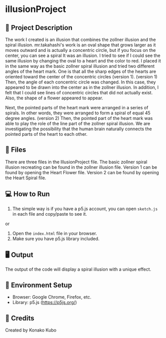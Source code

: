 # illusionProject

## 📜 Project Description
The work I created is an illusion that combines the zollner illusion and the spiral illusion. mr.takahashi's work is an oval shape that grows larger as it moves outward and is actually a concentric circle, but if you focus on the center, you can see a spiral It was an illusion. I tried to see if I could see the same illusion by changing the oval to a heart and the color to red. I placed it in the same way as the basic zollner spiral illusion and tried two different angles of the heart mark. One is that all the sharp edges of the hearts are oriented toward the center of the concentric circles (version 1). (version 1) Then, the angle of each concentric circle was changed. In this case, they appeared to be drawn into the center as in the zollner illusion. In addition, I felt that I could see lines of concentric circles that did not actually exist. Also, the shape of a flower appeared to appear.

Next, the pointed parts of the heart mark were arranged in a series of spirals. In other words, they were arranged to form a spiral of equal 45 degree angles. (version 2) Then, the pointed part of the heart mark was able to play the role of the line part of the zollner spiral illusion. We are investigating the possibility that the human brain naturally connects the pointed parts of the heart to each other.

## 📂 Files
There are three files in the IllusionProject file.
The basic zollner spiral illusion recreating can be found in the zollner illusion file.
Version 1 can be found by opening the Heart Flower file.
Version 2 can be found by opening the Heart Spiral file.

## 💻 How to Run
1. The simple way is if you have a p5.js account, you can open `sketch.js` in each file and copy/paste to see it.

or

1. Open the `index.html` file in your browser.
2. Make sure you have p5.js library included.

## 🖥️ Output
The output of the code will display a spiral illusion with a unique effect.

## 🔧 Environment Setup
- Browser: Google Chrome, Firefox, etc.
- Library: p5.js (https://p5js.org/)

## 🤝 Credits
Created by Konako Kubo
